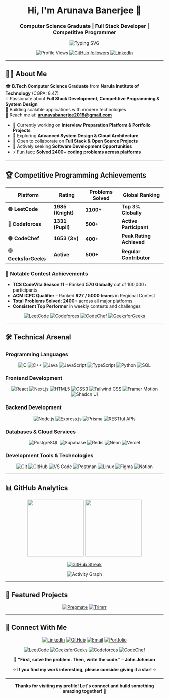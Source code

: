 <h1 align="center">Hi, I'm Arunava Banerjee 👋</h1>
<h3 align="center">Computer Science Graduate | Full Stack Developer | Competitive Programmer</h3>

<p align="center">
  <img src="https://readme-typing-svg.herokuapp.com?font=Fira+Code&pause=1000&color=36BCF7&center=true&vCenter=true&width=435&lines=Full+Stack+Developer;Competitive+Programmer;Problem+Solver;Open+Source+Contributor" alt="Typing SVG" />
</p>

<div align="center">
  
![Profile Views](https://komarev.com/ghpvc/?username=arunava2018&color=brightgreen&style=flat-square)
[![GitHub followers](https://img.shields.io/github/followers/arunava2018?style=social)](https://github.com/arunava2018)
[![LinkedIn](https://img.shields.io/badge/LinkedIn-Connect-blue?style=flat-square&logo=linkedin)](https://linkedin.com/in/arunava-banerjee-3984bb220)

</div>

---

## 👨‍💻 About Me

🎓 **B.Tech Computer Science Graduate** from **Narula Institute of Technology** (CGPA: 8.47)  
💡 Passionate about **Full Stack Development, Competitive Programming & System Design**  
🚀 Building scalable applications with modern technologies  
📧 Reach me at: **arunavabanerjee2018@gmail.com**  

- 🔭 Currently working on **Interview Preparation Platform & Portfolio Projects**
- 🌱 Exploring **Advanced System Design & Cloud Architecture**
- 👯 Open to collaborate on **Full Stack & Open Source Projects**
- 💼 Actively seeking **Software Development Opportunities**
- ⚡ Fun fact: **Solved 2400+ coding problems across platforms**

---

## 🏆 Competitive Programming Achievements

<div align="center">

| Platform | Rating | Problems Solved | Global Ranking |
|----------|--------|----------------|----------------|
| 🟠 **LeetCode** | **1985 (Knight)** | **1100+** | **Top 3% Globally** |
| 🔵 **Codeforces** | **1331 (Pupil)** | **500+** | **Active Participant** |
| 🟤 **CodeChef** | **1653 (3⭐)** | **400+** | **Peak Rating Achieved** |
| 🟢 **GeeksforGeeks** | **Active** | **500+** | **Regular Contributor** |

</div>

### 🏅 Notable Contest Achievements
- **TCS CodeVita Season 11** – Ranked **570 Globally** out of 100,000+ participants
- **ACM ICPC Qualifier** – Ranked **927 / 5000 teams** in Regional Contest
- **Total Problems Solved: 2400+** across all major platforms
- **Consistent Top Performer** in weekly contests and challenges

<div align="center">

[![LeetCode](https://img.shields.io/badge/LeetCode-Knight%20(1985)-FFA116?style=for-the-badge&logo=leetcode&logoColor=black)](https://leetcode.com/arunava_42/)
[![Codeforces](https://img.shields.io/badge/Codeforces-Pupil%20(1331)-1F8ACB?style=for-the-badge&logo=codeforces&logoColor=white)](https://codeforces.com/profile/arunavabanerjee2018)
[![CodeChef](https://img.shields.io/badge/CodeChef-3⭐%20(1653)-5B4638?style=for-the-badge&logo=codechef&logoColor=white)](https://www.codechef.com/users/arunava_42)
[![GeeksforGeeks](https://img.shields.io/badge/GeeksforGeeks-Active-0F9D58?style=for-the-badge&logo=geeksforgeeks&logoColor=white)](https://auth.geeksforgeeks.org/user/arunava_42)

</div>

---

## 🛠️ Technical Arsenal

### Programming Languages
<div align="center">

![C](https://img.shields.io/badge/C-00599C?style=for-the-badge&logo=c&logoColor=white)
![C++](https://img.shields.io/badge/C++-00599C?style=for-the-badge&logo=cplusplus&logoColor=white)
![Java](https://img.shields.io/badge/Java-ED8B00?style=for-the-badge&logo=openjdk&logoColor=white)
![JavaScript](https://img.shields.io/badge/JavaScript-F7DF1E?style=for-the-badge&logo=javascript&logoColor=black)
![TypeScript](https://img.shields.io/badge/TypeScript-007ACC?style=for-the-badge&logo=typescript&logoColor=white)
![Python](https://img.shields.io/badge/Python-3776AB?style=for-the-badge&logo=python&logoColor=white)
![SQL](https://img.shields.io/badge/SQL-336791?style=for-the-badge&logo=postgresql&logoColor=white)

</div>

### Frontend Development
<div align="center">

![React](https://img.shields.io/badge/React-20232A?style=for-the-badge&logo=react&logoColor=61DAFB)
![Next.js](https://img.shields.io/badge/Next.js-000000?style=for-the-badge&logo=nextdotjs&logoColor=white)
![HTML5](https://img.shields.io/badge/HTML5-E34F26?style=for-the-badge&logo=html5&logoColor=white)
![CSS3](https://img.shields.io/badge/CSS3-1572B6?style=for-the-badge&logo=css3&logoColor=white)
![Tailwind CSS](https://img.shields.io/badge/Tailwind_CSS-38B2AC?style=for-the-badge&logo=tailwind-css&logoColor=white)
![Framer Motion](https://img.shields.io/badge/Framer_Motion-0055FF?style=for-the-badge&logo=framer&logoColor=white)
![Shadcn UI](https://img.shields.io/badge/Shadcn%2FUI-000000?style=for-the-badge&logo=shadcnui&logoColor=white)

</div>

### Backend Development
<div align="center">

![Node.js](https://img.shields.io/badge/Node.js-43853D?style=for-the-badge&logo=node.js&logoColor=white)
![Express.js](https://img.shields.io/badge/Express.js-404D59?style=for-the-badge&logo=express&logoColor=white)
![Prisma](https://img.shields.io/badge/Prisma-3982CE?style=for-the-badge&logo=Prisma&logoColor=white)
![RESTful APIs](https://img.shields.io/badge/REST-02569B?style=for-the-badge&logo=rest&logoColor=white)

</div>

### Databases & Cloud Services
<div align="center">

![PostgreSQL](https://img.shields.io/badge/PostgreSQL-316192?style=for-the-badge&logo=postgresql&logoColor=white)
![Supabase](https://img.shields.io/badge/Supabase-3ECF8E?style=for-the-badge&logo=supabase&logoColor=white)
![Redis](https://img.shields.io/badge/redis-%23DD0031.svg?style=for-the-badge&logo=redis&logoColor=white)
![Neon](https://img.shields.io/badge/Neon-00E699?style=for-the-badge&logo=neon&logoColor=white)
![Vercel](https://img.shields.io/badge/Vercel-000000?style=for-the-badge&logo=vercel&logoColor=white)

</div>

### Development Tools & Technologies
<div align="center">

![Git](https://img.shields.io/badge/GIT-E44C30?style=for-the-badge&logo=git&logoColor=white)
![GitHub](https://img.shields.io/badge/GitHub-100000?style=for-the-badge&logo=github&logoColor=white)
![VS Code](https://img.shields.io/badge/Visual_Studio_Code-0078D4?style=for-the-badge&logo=visual%20studio%20code&logoColor=white)
![Postman](https://img.shields.io/badge/Postman-FF6C37?style=for-the-badge&logo=postman&logoColor=white)
![Linux](https://img.shields.io/badge/Linux-FCC624?style=for-the-badge&logo=linux&logoColor=black)
![Figma](https://img.shields.io/badge/figma-%23F24E1E.svg?style=for-the-badge&logo=figma&logoColor=white)
![Notion](https://img.shields.io/badge/Notion-%23000000.svg?style=for-the-badge&logo=notion&logoColor=white)

</div>

---

## 📊 GitHub Analytics

<div align="center">
  
<img height="180em" src="https://github-readme-stats.vercel.app/api?username=arunava2018&show_icons=true&theme=tokyonight&include_all_commits=true&count_private=true"/>
<img height="180em" src="https://github-readme-stats.vercel.app/api/top-langs/?username=arunava2018&layout=compact&langs_count=8&theme=tokyonight"/>

</div>

<div align="center">
  
[![GitHub Streak](https://github-readme-streak-stats.herokuapp.com/?user=arunava2018&theme=tokyonight)](https://git.io/streak-stats)

</div>

<div align="center">
  
![Activity Graph](https://github-readme-activity-graph.vercel.app/graph?username=arunava2018&theme=tokyo-night)

</div>

---

## 🚀 Featured Projects

<div align="center">

[![Prepmate](https://github-readme-stats.vercel.app/api/pin/?username=arunava2018&repo=PrepMate-FullStack&theme=tokyonight)](https://github.com/arunava2018/PrepMate-FullStack)
[![Trimrr](https://github-readme-stats.vercel.app/api/pin/?username=arunava2018&repo=Trimrr-Fullstack&theme=tokyonight)](https://github.com/arunava2018/Trimrr-Fullstack)

</div>


---

## 🤝 Connect With Me

<div align="center">

[![LinkedIn](https://img.shields.io/badge/LinkedIn-0077B5?style=for-the-badge&logo=linkedin&logoColor=white)](https://linkedin.com/in/arunava-banerjee-3984bb220)
[![GitHub](https://img.shields.io/badge/GitHub-100000?style=for-the-badge&logo=github&logoColor=white)](https://github.com/arunava2018)
[![Email](https://img.shields.io/badge/Email-D14836?style=for-the-badge&logo=gmail&logoColor=white)](mailto:arunavabanerjee2018@gmail.com)
[![Portfolio](https://img.shields.io/badge/Portfolio-FF5722?style=for-the-badge&logo=todoist&logoColor=white)](https://arunava-banerjee.vercel.app/)

</div>

<div align="center">

[![LeetCode](https://img.shields.io/badge/-LeetCode-FFA116?style=for-the-badge&logo=LeetCode&logoColor=black)](https://leetcode.com/arunava_42/)
[![GeeksforGeeks](https://img.shields.io/badge/GeeksforGeeks-gray?style=for-the-badge&logo=geeksforgeeks&logoColor=35914c)](https://auth.geeksforgeeks.org/user/arunava_42)
[![Codeforces](https://img.shields.io/badge/Codeforces-445f9d?style=for-the-badge&logo=Codeforces&logoColor=white)](https://codeforces.com/profile/arunavabanerjee2018)
[![CodeChef](https://img.shields.io/badge/CodeChef-%23964B00.svg?style=for-the-badge&logo=CodeChef&logoColor=white)](https://www.codechef.com/users/arunava_42)

</div>

<div align="center">
  
**💬 "First, solve the problem. Then, write the code." – John Johnson**

⭐ **If you find my work interesting, please consider giving it a star!** ⭐

</div>

---

<div align="center">
  
**Thanks for visiting my profile! Let's connect and build something amazing together! 🚀**

</div>


<div align="center">


